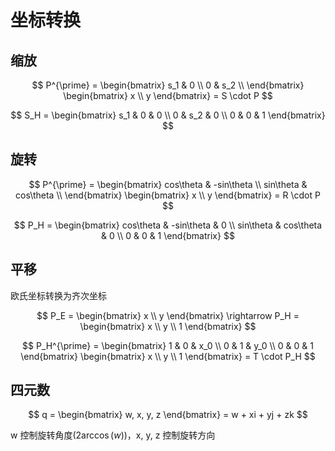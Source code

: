 # 坐标转换

## 缩放

$$
P^{\prime} =
\begin{bmatrix}
s_1 & 0   \\
0   & s_2 \\
\end{bmatrix}
\begin{bmatrix}
x \\
y
\end{bmatrix}
= S \cdot P
$$

$$
S_H =
\begin{bmatrix}
s_1 & 0   & 0 \\
0   & s_2 & 0 \\
0   & 0   & 1
\end{bmatrix}
$$

## 旋转

$$
P^{\prime} =
\begin{bmatrix}
cos\theta & -sin\theta \\
sin\theta & cos\theta  \\
\end{bmatrix}
\begin{bmatrix}
x \\
y
\end{bmatrix}
= R \cdot P
$$

$$
P_H =
\begin{bmatrix}
cos\theta & -sin\theta & 0 \\
sin\theta & cos\theta  & 0 \\
0         & 0          & 1
\end{bmatrix}
$$

## 平移

欧氏坐标转换为齐次坐标

$$
P_E =
\begin{bmatrix}
x \\
y
\end{bmatrix}
\rightarrow
P_H =
\begin{bmatrix}
x \\
y \\
1
\end{bmatrix}
$$

$$
P_H^{\prime} =
\begin{bmatrix}
1 & 0 & x_0 \\
0 & 1 & y_0 \\
0 & 0 & 1
\end{bmatrix}
\begin{bmatrix}
x \\
y \\
1
\end{bmatrix}
= T \cdot P_H
$$

## 四元数

$$
q =
\begin{bmatrix}
w, x, y, z
\end{bmatrix}
= w + xi + yj + zk
$$

w 控制旋转角度($2\arccos(w)$)，x, y, z 控制旋转方向
